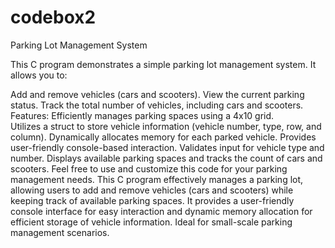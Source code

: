 # codebox2
Parking Lot Management System

This C program demonstrates a simple parking lot management system. It allows you to:

Add and remove vehicles (cars and scooters).
View the current parking status.
Track the total number of vehicles, including cars and scooters.
Features:
Efficiently manages parking spaces using a 4x10 grid.            
Utilizes a struct to store vehicle information (vehicle number, type, row, and column).
Dynamically allocates memory for each parked vehicle.
Provides user-friendly console-based interaction.
Validates input for vehicle type and number.
Displays available parking spaces and tracks the count of cars and scooters.
Feel free to use and customize this code for your parking management needs.
This C program effectively manages a parking lot, allowing users to add and remove vehicles (cars and scooters) while keeping track of available parking spaces. It provides a user-friendly console interface for easy interaction and dynamic memory allocation for efficient storage of vehicle information. Ideal for small-scale parking management scenarios.
